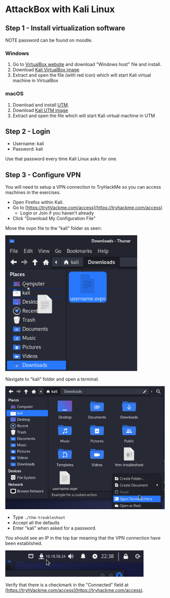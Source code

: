 # AttackBox with Kali Linux

## Step 1 - Install virtualization software

NOTE password can be found on moodle.

### Windows

1. Go to [VirtualBox website](https://www.virtualbox.org/wiki/Downloads) and
download "Windows host" file and install.
2. Download [Kali VirtualBox image](https://erhvervsakademisydvest-my.sharepoint.com/:u:/g/personal/rpe_easv_dk/ETM5F5SmniZBnUdCBD2vSfMBjyuNRx5gd1EzBC-GwMbb7A?e=kNSMzu)
3. Extract and open the file (with red icon) which will start Kali virtual machine in VirtualBox

### macOS

1. Download and install [UTM](https://mac.getutm.app/).
2. Download [Kali UTM image](https://erhvervsakademisydvest-my.sharepoint.com/:u:/g/personal/rpe_easv_dk/EW3U8G7JHjNLrindNJR2Cc8Bb7iNPY_QS5FSznftxTZSOw)
3. Extract and open the file which will start Kali virtual machine in UTM

## Step 2 - Login

- Username: kali
- Password: kali

Use that password every time Kali Linux asks for one.

## Step 3 - Configure VPN

You will need to setup a VPN connection to TryHackMe so you can access machines
in the exercises.

- Open Firefox within Kali.
- Go to [https://tryhVackme.com/access](https://tryhackme.com/access)
    - Login or Join if you haven't already
- Click "Download My Configuration File"

Move the ovpn file to the "kali" folder as seen:

![Move vpn config](move_vpn_config.jpg)

Navigate to "kali" folder and open a terminal.

![Open terminal](./open_terminal.jpg)

- Type `./thm-troubleshoot`
- Accept all the defaults
- Enter "kali" when asked for a password.

You should see an IP in the top bar meaning that the VPN connection have been
established.

![VPN connected](./vpn_connected.jpg)

Verify that there is a checkmark in the "Connected" field at
[https://tryhVackme.com/access](https://tryhackme.com/access).
